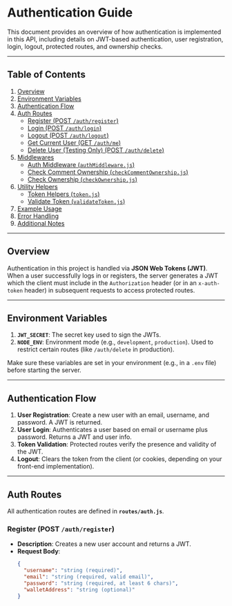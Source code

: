 # Authentication Guide

This document provides an overview of how authentication is implemented in this API, including details on JWT-based authentication, user registration, login, logout, protected routes, and ownership checks.

---

## Table of Contents

1. [Overview](#overview)  
2. [Environment Variables](#environment-variables)  
3. [Authentication Flow](#authentication-flow)  
4. [Auth Routes](#auth-routes)  
   - [Register (POST `/auth/register`)](#register-post-authregister)  
   - [Login (POST `/auth/login`)](#login-post-authlogin)  
   - [Logout (POST `/auth/logout`)](#logout-post-authlogout)  
   - [Get Current User (GET `/auth/me`)](#get-current-user-get-authme)  
   - [Delete User (Testing Only) (POST `/auth/delete`)](#delete-user-testing-only-post-authdelete)  
5. [Middlewares](#middlewares)  
   - [Auth Middleware (`authMiddleware.js`)](#auth-middleware-authmiddlewarejs)  
   - [Check Comment Ownership (`checkCommentOwnership.js`)](#check-comment-ownership-checkcommentownershipjs)  
   - [Check Ownership (`checkOwnership.js`)](#check-ownership-checkownershipjs)  
6. [Utility Helpers](#utility-helpers)  
   - [Token Helpers (`token.js`)](#token-helpers-tokenjs)  
   - [Validate Token (`validateToken.js`)](#validate-token-validatetokenjs)  
7. [Example Usage](#example-usage)  
8. [Error Handling](#error-handling)  
9. [Additional Notes](#additional-notes)

---

## Overview

Authentication in this project is handled via **JSON Web Tokens (JWT)**. When a user successfully logs in or registers, the server generates a JWT which the client must include in the `Authorization` header (or in an `x-auth-token` header) in subsequent requests to access protected routes.

---

## Environment Variables

1. **`JWT_SECRET`**: The secret key used to sign the JWTs.  
2. **`NODE_ENV`**: Environment mode (e.g., `development`, `production`). Used to restrict certain routes (like `/auth/delete` in production).

Make sure these variables are set in your environment (e.g., in a `.env` file) before starting the server.

---

## Authentication Flow

1. **User Registration**: Create a new user with an email, username, and password. A JWT is returned.  
2. **User Login**: Authenticates a user based on email or username plus password. Returns a JWT and user info.  
3. **Token Validation**: Protected routes verify the presence and validity of the JWT.  
4. **Logout**: Clears the token from the client (or cookies, depending on your front-end implementation).

---

## Auth Routes

All authentication routes are defined in **`routes/auth.js`**.

### Register (POST `/auth/register`)

- **Description**: Creates a new user account and returns a JWT.  
- **Request Body**:
  ```json
  {
    "username": "string (required)",
    "email": "string (required, valid email)",
    "password": "string (required, at least 6 chars)",
    "walletAddress": "string (optional)"
  }
